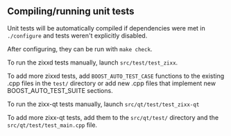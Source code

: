 Compiling/running unit tests
------------------------------------

Unit tests will be automatically compiled if dependencies were met in `./configure`
and tests weren't explicitly disabled.

After configuring, they can be run with `make check`.

To run the zixxd tests manually, launch `src/test/test_zixx`.

To add more zixxd tests, add `BOOST_AUTO_TEST_CASE` functions to the existing
.cpp files in the `test/` directory or add new .cpp files that
implement new BOOST_AUTO_TEST_SUITE sections.

To run the zixx-qt tests manually, launch `src/qt/test/test_zixx-qt`

To add more zixx-qt tests, add them to the `src/qt/test/` directory and
the `src/qt/test/test_main.cpp` file.
